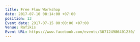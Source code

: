 ```yaml
---
title: Free Flow Workshop
date: 2017-07-10 08:14:00 +07:00
position: 13
Event date: 2017-07-15 00:00:00 +07:00
Venue: Rafikis
Event URL: https://www.facebook.com/events/307124986401230/
---
```


